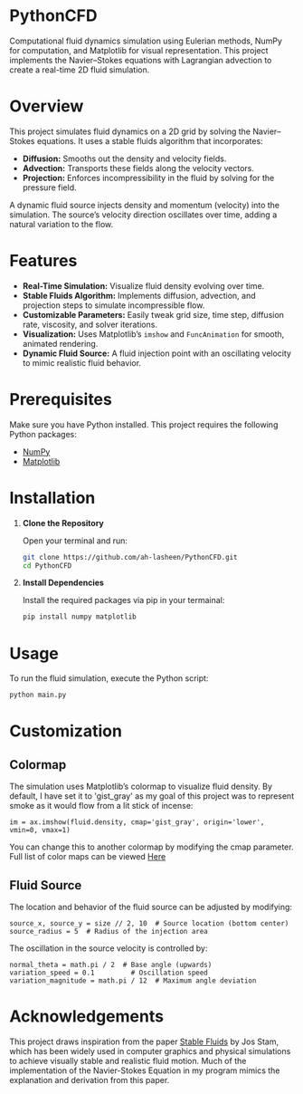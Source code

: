 # PythonCFD

Computational fluid dynamics simulation using Eulerian methods, NumPy for computation, and Matplotlib for visual representation. This project implements the Navier–Stokes equations with Lagrangian advection to create a real-time 2D fluid simulation.

# Overview

This project simulates fluid dynamics on a 2D grid by solving the Navier–Stokes equations. It uses a stable fluids algorithm that incorporates:
- **Diffusion:** Smooths out the density and velocity fields.
- **Advection:** Transports these fields along the velocity vectors.
- **Projection:** Enforces incompressibility in the fluid by solving for the pressure field.

A dynamic fluid source injects density and momentum (velocity) into the simulation. The source’s velocity direction oscillates over time, adding a natural variation to the flow.

# Features

- **Real-Time Simulation:** Visualize fluid density evolving over time.
- **Stable Fluids Algorithm:** Implements diffusion, advection, and projection steps to simulate incompressible flow.
- **Customizable Parameters:** Easily tweak grid size, time step, diffusion rate, viscosity, and solver iterations.
- **Visualization:** Uses Matplotlib’s `imshow` and `FuncAnimation` for smooth, animated rendering.
- **Dynamic Fluid Source:** A fluid injection point with an oscillating velocity to mimic realistic fluid behavior.

# Prerequisites

Make sure you have Python installed. This project requires the following Python packages:
- [NumPy](https://numpy.org)
- [Matplotlib](https://matplotlib.org/)

# Installation

1. **Clone the Repository**

   Open your terminal and run:
   ```bash
   git clone https://github.com/ah-lasheen/PythonCFD.git
   cd PythonCFD
   
2. **Install Dependencies**

   Install the required packages via pip in your termainal:
   ```bash
   pip install numpy matplotlib
   ```

# Usage 

   To run the fluid simulation, execute the Python script:
   ```bash
   python main.py
   ```

# Customization

## Colormap
The simulation uses Matplotlib’s colormap to visualize fluid density. By default, I have set it to 'gist_gray' as my goal of this project was to represent smoke as it would flow from a lit stick of incense:

   ```
   im = ax.imshow(fluid.density, cmap='gist_gray', origin='lower', vmin=0, vmax=1)
   ```
You can change this to another colormap by modifying the cmap parameter. Full list of color maps can be viewed [Here](https://matplotlib.org/stable/users/explain/colors/colormaps.html)

## Fluid Source
The location and behavior of the fluid source can be adjusted by modifying:

   ```
   source_x, source_y = size // 2, 10  # Source location (bottom center)
   source_radius = 5  # Radius of the injection area
   ```

The oscillation in the source velocity is controlled by:

   ```
   normal_theta = math.pi / 2  # Base angle (upwards)
   variation_speed = 0.1         # Oscillation speed
   variation_magnitude = math.pi / 12  # Maximum angle deviation
   ```

# Acknowledgements

This project draws inspiration from the paper [Stable Fluids](https://pages.cs.wisc.edu/~chaol/data/cs777/stam-stable_fluids.pdf) by Jos Stam, which has been widely used in computer graphics and physical simulations to achieve visually stable and realistic fluid motion. Much of the implementation of the Navier-Stokes Equation in my program mimics the explanation and derivation from this paper.
